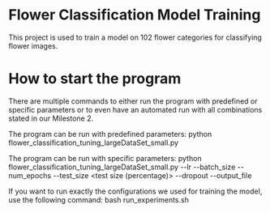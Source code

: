 # Flower Classification Model Training

This project is used to train a model on 102 flower categories for classifying flower images.

# How to start the program
There are multiple commands to either run the program with predefined or specific parameters or to even have an automated run with all combinations stated in our Milestone 2.

The program can be run with predefined parameters:
python flower_classification_tuning_largeDataSet_small.py

The program can be run with specific parameters:
python flower_classification_tuning_largeDataSet_small.py --lr <learning rate value> --batch_size <batch size value> --num_epochs <number of epochs> --test_size <test size (percentage)> --dropout <dropout value> --output_file <name of the file for the results>

If you want to run exactly the configurations we used for training the model, use the following command:
bash run_experiments.sh
